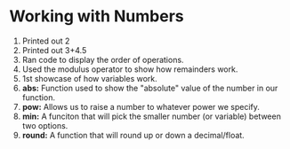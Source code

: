 # Working with Numbers

1. Printed out 2
2. Printed out 3+4.5
3. Ran code to display the order of operations.
4. Used the modulus operator to show how remainders work.
5. 1st showcase of how variables work.
6. **abs:** Function used to show the "absolute" value of the number in our function.
7. **pow:** Allows us to raise a number to whatever power we specify.
8. **min:** A funciton that will pick the smaller number (or variable) between two options.
9. **round:** A function that will round up or down a decimal/float.